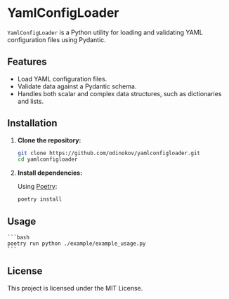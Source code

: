 # YamlConfigLoader

`YamlConfigLoader` is a Python utility for loading and validating YAML configuration files using Pydantic.

## Features

- Load YAML configuration files.
- Validate data against a Pydantic schema.
- Handles both scalar and complex data structures, such as dictionaries and lists.

## Installation

1. **Clone the repository:**

    ```bash
    git clone https://github.com/odinokov/yamlconfigloader.git
    cd yamlconfigloader
    ```

2. **Install dependencies:**

    Using [Poetry](https://python-poetry.org/):

    ```bash
    poetry install
    ```

## Usage

    ```bash
    poetry run python ./example/example_usage.py
    ```

## License

This project is licensed under the MIT License.
